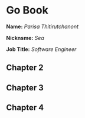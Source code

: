 # Go Book

**Name:** *Parisa Thitirutchanont*

**Nicknsme:** *Sea*

**Job Title:** *Software Engineer*

## Chapter 2

## Chapter 3

## Chapter 4
